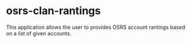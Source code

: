 # osrs-clan-rantings
This application allows the user to provides OSRS account rantings based on a list of given accounts. 
